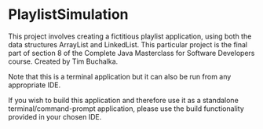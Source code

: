 # PlaylistSimulation
This project involves creating a fictitious playlist application, using both the data structures ArrayList and LinkedList.  This particular project is the final part of section 8 of the Complete Java Masterclass for Software Developers course.  Created by Tim Buchalka.

Note that this is a terminal application but it can also be run from any appropriate IDE.

If you wish to build this application and therefore use it as a standalone terminal/command-prompt application, please use the build functionality provided in your chosen IDE.
